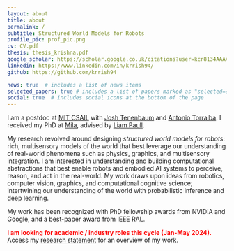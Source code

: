 ```yaml
---
layout: about
title: about
permalink: /
subtitle: Structured World Models for Robots
profile_pic: prof_pic.png
cv: CV.pdf
thesis: thesis_krishna.pdf
google_scholar: https://scholar.google.co.uk/citations?user=kcr8134AAAAJ
linkedin: https://www.linkedin.com/in/krrish94/
github: https://github.com/krrish94

news: true  # includes a list of news items
selected_papers: true # includes a list of papers marked as "selected={true}"
social: true  # includes social icons at the bottom of the page
---
```


I am a postdoc at [MIT CSAIL](https://www.csail.mit.edu/) with [Josh Tenenbaum](http://web.mit.edu/cocosci/josh.html) and [Antonio Torralba](https://web.mit.edu/torralba/www/). I received my PhD at [Mila](https://mila.quebec/en/), advised by [Liam Paull](http://liampaull.ca/).

My research revolved around designing *structured world models for robots*: rich, multisensory models of the world that best leverage our understanding of real-world phenomena such as physics, graphics, and multisensory integration. I am interested in understanding and building computational abstractions that best enable robots and embodied AI systems to perceive, reason, and act in the real-world. My work draws upon ideas from robotics, computer vision, graphics, and computational cognitive science; intertwining our understanding of the world with probabilistic inference and deep learning.

My work has been recognized with PhD fellowship awards from NVIDIA and Google, and a best-paper award from IEEE RAL.

<span style="color:red; font-weight:bold;">I am looking for academic / industry roles this cycle (Jan-May 2024).</span> Access my <a href="krishna-research-statement-compressed.pdf">research statement</a> for an overview of my work.
